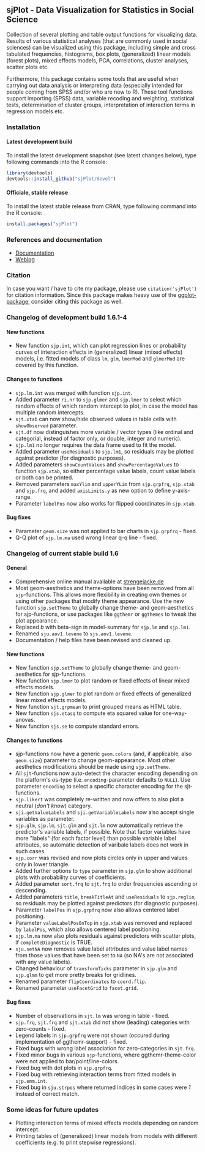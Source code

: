 sjPlot - Data Visualization for Statistics in Social Science
------------------------------------------------------------------------------
Collection of several plotting and table output functions for visualizing data. Results of various statistical analyses (that are commonly used in social sciences) can be visualized using this package, including simple and cross tabulated frequencies, histograms, box plots, (generalized) linear models (forest plots), mixed effects models, PCA, correlations, cluster analyses, scatter plots etc.

Furthermore, this package contains some tools that are useful when carrying out data analysis or interpreting data (especially intended for people coming from SPSS and/or who are new to R). These tool functions support importing (SPSS) data, variable recoding and weighting, statistical tests, determination of cluster groups, interpretation of interaction terms in regression models etc.


### Installation

#### Latest development build

To install the latest development snapshot (see latest changes below), type following commands into the R console:

```r
library(devtools)
devtools::install_github("sjPlot/devel")
```

#### Officiale, stable release
To install the latest stable release from CRAN, type following command into the R console:

```r
install.packages("sjPlot")
```

### References and documentation

- [Documentation](http://www.strengejacke.de/sjPlot/)
- [Weblog](http://strengejacke.wordpress.com/sjplot-r-package/)


### Citation

In case you want / have to cite my package, please use `citation('sjPlot')` for citation information. Since this package makes heavy use of the [ggplot-package](http://cran.r-project.org/web/packages/ggplot2/index.html), consider citing this package as well.


### Changelog of development build 1.6.1-4

#### New functions
* New function `sjp.int`, which can plot regression lines or probability curves of interaction effects in (generalized) linear (mixed effects) models, i.e. fitted models of class `lm`, `glm`, `lmerMod` and `glmerMod` are covered by this function.

#### Changes to functions
* `sjp.lm.int` was merged with function `sjp.int`.
* Added parameter `ri.nr` to `sjp.glmer` and `sjp.lmer` to select which random effects of which random intercept to plot, in case the model has multiple random intercepts.
* `sjt.xtab` can now show/hide observed values in table cells with `showObserved` parameter.
* `sjt.df` now distinguishes more variable / vector types (like ordinal and categorial, instead of factor only, or double, integer and numeric).
* `sjp.lm1` no longer requires the data frame used to fit the model.
* Added parameter `useResiduals` to `sjp.lm1`, so residuals may be plotted against predictor (for diagnostic purposes).
* Added parameters `showCountValues` and `showPercentageValues` to function `sjp.xtab`, so either percentage value labels, count value labels or both can be printed.
* Removed parameters `maxYlim` and `upperYLim` from `sjp.grpfrq`, `sjp.xtab` and `sjp.frq`, and added `axisLimits.y` as new option to define y-axis-range.
* Parameter `labelPos` now also works for flipped coordinates in `sjp.xtab`.

#### Bug fixes
* Parameter `geom.size` was not applied to bar charts in `sjp.grpfrq` - fixed.
* Q-Q plot of `sjp.lm.ma` used wrong linear q-q line - fixed.


### Changelog of current stable build 1.6

#### General
* Comprehensive online manual available at [strengejacke.de](http://www.strengejacke.de/sjPlot/)
* Most geom-aesthetics and theme-options have been removed from all `sjp`-functions. This allows more flexibility in creating own themes or using other packages that modify theme appearance. Use the new function `sjp.setTheme` to globally change theme- and geom-aesthetics for sjp-functions, or use packages like `ggthemr` or `ggthemes` to tweak the plot appearance.
* Replaced _b_ with beta-sign in model-summary for `sjp.lm` and `sjp.lm1`.
* Renamed `sju.aov1.levene` to `sjs.aov1.levene`.
* Documentation / help files have been revised and cleaned up.

#### New functions
* New function `sjp.setTheme` to globally change theme- and geom-aesthetics for sjp-functions.
* New function `sjp.lmer` to plot random or fixed effects of linear mixed effects models.
* New function `sjp.glmer` to plot random or fixed effects of generalized linear mixed effects models.
* New function `sjt.grpmean` to print grouped means as HTML table.
* New function `sjs.etasq` to compute eta squared value for one-way-anovas.
* New function `sjs.se` to compute standard errors.

#### Changes to functions
* sjp-functions now have a generic `geom.colors` (and, if applicable, also `geom.size`) parameter to change geom-appearance. Most other aesthetics modifications should be made using `sjp.setTheme`.
* All `sjt`-functions now auto-detect the character encoding depending on the platform's os-type (i.e. `encoding`-parameter defaults to `NULL`). Use parameter `encoding` to select a specific character encoding for the sjt-functions.
* `sjp.likert` was completely re-written and now offers to also plot a neutral (_don't know_) category.
* `sji.getValueLabels` and `sji.getVariableLabels` now also accept single variables as parameter.
* `sjp.glm`, `sjp.lm`, `sjt.glm` and `sjt.lm` now automatically retrieve the predictor's variable labels, if possible. Note that factor variables have more "labels" (for each factor level) than possible variable label attributes, so automatic detection of varibale labels does not work in such cases.
* `sjp.corr` was revised and now plots circles only in upper and values only in lower triangle.
* Added further options to `type` parameter in `sjp.glm` to show additional plots with probability curves of coefficients.
* Added parameter `sort.frq` to `sjt.frq` to order frequencies ascending or descending.
* Added parameters `title`, `breakTitleAt` and `useResiduals` to `sjp.reglin`, so residuals may be plotted against predictors (for diagnostic purposes).
* Parameter `labelPos` in `sjp.grpfrq` now also allows centered label positioning.
* Parameter `valueLabelPosOnTop` in `sjp.xtab` was removed and replaced by `labelPos`, which also allows centered label positioning.
* `sjp.lm.ma` now also plots residuals against predictors with scatter plots, if `completeDiagnostic` is TRUE.
* `sju.setNA` now removes value label attributes and value label names from those values that have been set to `NA` (so NA's are not associated with any value labels).
* Changed behaviour of `transformTicks` parameter in `sjp.glm` and `sjp.glmm` to get more pretty breaks for gridlines.
* Renamed parameter `flipCoordinates` to `coord.flip`.
* Renamed parameter `useFacetGrid` to `facet.grid`.

#### Bug fixes
* Number of observations in `sjt.lm` was wrong in table - fixed.
* `sjp.frq`, `sjt.frq` and `sjt.xtab` did not show (leading) categories with zero-counts - fixed.
* Legend labels in `sjp.grpfrq` were not shown (occured during implementation of ggthemr-support) - fixed.
* Fixed bugs with wrong label association for zero-categories in `sjt.frq`.
* Fixed minor bugs in various `sjp`-functions, where ggthemr-theme-color were not applied to bar/point/line-colors.
* Fixed bug with dot plots in `sjp.grpfrq`.
* Fixed bug with retrieving interaction terms from fitted models in `sjp.emm.int`.
* Fixed bug in `sju.strpos` where returned indices in some cases were _1_ instead of correct match.

### Some ideas for future updates
* Plotting interaction terms of mixed effects models depending on random intercept.
* Printing tables of (generalized) linear models from models with different coefficients (e.g. to print stepwise regressions).
